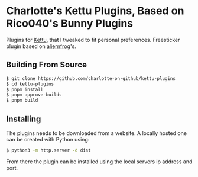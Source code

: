 # Charlotte's Kettu Plugins, Based on Rico040's Bunny Plugins
Plugins for [Kettu](https://codeberg.org/cocobo1/Kettu), that I tweaked to fit
personal preferences.
Freesticker plugin based on
[aliernfrog](https://github.com/aliernfrog/vd-plugins)'s.

## Building From Source
```bash
$ git clone https://github.com/charlotte-on-github/kettu-plugins
$ cd kettu-plugins
$ pnpm install
$ pnpm approve-builds
$ pnpm build
```

## Installing
The plugins needs to be downloaded from a website.
A locally hosted one can be created with Python using:
```bash
$ python3 -m http.server -d dist
```
From there the plugin can be installed using the
local servers ip address and port.

